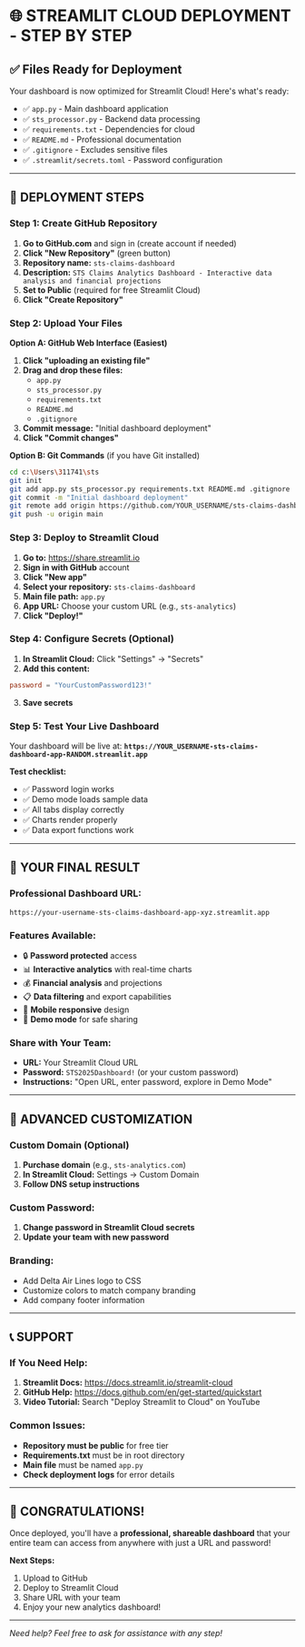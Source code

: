 # 🌐 STREAMLIT CLOUD DEPLOYMENT - STEP BY STEP

## ✅ Files Ready for Deployment

Your dashboard is now optimized for Streamlit Cloud! Here's what's ready:

- ✅ `app.py` - Main dashboard application
- ✅ `sts_processor.py` - Backend data processing  
- ✅ `requirements.txt` - Dependencies for cloud
- ✅ `README.md` - Professional documentation
- ✅ `.gitignore` - Excludes sensitive files
- ✅ `.streamlit/secrets.toml` - Password configuration

---

## 🚀 DEPLOYMENT STEPS

### **Step 1: Create GitHub Repository**

1. **Go to GitHub.com** and sign in (create account if needed)
2. **Click "New Repository"** (green button)
3. **Repository name:** `sts-claims-dashboard`
4. **Description:** `STS Claims Analytics Dashboard - Interactive data analysis and financial projections`
5. **Set to Public** (required for free Streamlit Cloud)
6. **Click "Create Repository"**

### **Step 2: Upload Your Files**

**Option A: GitHub Web Interface (Easiest)**
1. **Click "uploading an existing file"** 
2. **Drag and drop these files:**
   - `app.py`
   - `sts_processor.py` 
   - `requirements.txt`
   - `README.md`
   - `.gitignore`
3. **Commit message:** "Initial dashboard deployment"
4. **Click "Commit changes"**

**Option B: Git Commands** (if you have Git installed)
```bash
cd c:\Users\311741\sts
git init
git add app.py sts_processor.py requirements.txt README.md .gitignore
git commit -m "Initial dashboard deployment"
git remote add origin https://github.com/YOUR_USERNAME/sts-claims-dashboard.git
git push -u origin main
```

### **Step 3: Deploy to Streamlit Cloud**

1. **Go to:** https://share.streamlit.io
2. **Sign in with GitHub** account
3. **Click "New app"**
4. **Select your repository:** `sts-claims-dashboard`
5. **Main file path:** `app.py`
6. **App URL:** Choose your custom URL (e.g., `sts-analytics`)
7. **Click "Deploy!"**

### **Step 4: Configure Secrets (Optional)**

1. **In Streamlit Cloud:** Click "Settings" → "Secrets"
2. **Add this content:**
```toml
password = "YourCustomPassword123!"
```
3. **Save secrets**

### **Step 5: Test Your Live Dashboard**

Your dashboard will be live at:
**`https://YOUR_USERNAME-sts-claims-dashboard-app-RANDOM.streamlit.app`**

**Test checklist:**
- ✅ Password login works
- ✅ Demo mode loads sample data
- ✅ All tabs display correctly
- ✅ Charts render properly
- ✅ Data export functions work

---

## 🎯 YOUR FINAL RESULT

### **Professional Dashboard URL:**
`https://your-username-sts-claims-dashboard-app-xyz.streamlit.app`

### **Features Available:**
- 🔒 **Password protected** access
- 📊 **Interactive analytics** with real-time charts
- 💰 **Financial analysis** and projections
- 📋 **Data filtering** and export capabilities
- 📱 **Mobile responsive** design
- 🎯 **Demo mode** for safe sharing

### **Share with Your Team:**
- **URL:** Your Streamlit Cloud URL
- **Password:** `STS2025Dashboard!` (or your custom password)
- **Instructions:** "Open URL, enter password, explore in Demo Mode"

---

## 🔧 ADVANCED CUSTOMIZATION

### **Custom Domain (Optional)**
1. **Purchase domain** (e.g., `sts-analytics.com`)
2. **In Streamlit Cloud:** Settings → Custom Domain
3. **Follow DNS setup instructions**

### **Custom Password:**
1. **Change password in Streamlit Cloud secrets**
2. **Update your team with new password**

### **Branding:**
- Add Delta Air Lines logo to CSS
- Customize colors to match company branding
- Add company footer information

---

## 📞 SUPPORT

### **If You Need Help:**
1. **Streamlit Docs:** https://docs.streamlit.io/streamlit-cloud
2. **GitHub Help:** https://docs.github.com/en/get-started/quickstart
3. **Video Tutorial:** Search "Deploy Streamlit to Cloud" on YouTube

### **Common Issues:**
- **Repository must be public** for free tier
- **Requirements.txt** must be in root directory
- **Main file** must be named `app.py`
- **Check deployment logs** for error details

---

## 🎉 CONGRATULATIONS!

Once deployed, you'll have a **professional, shareable dashboard** that your entire team can access from anywhere with just a URL and password!

**Next Steps:**
1. Upload to GitHub
2. Deploy to Streamlit Cloud  
3. Share URL with your team
4. Enjoy your new analytics dashboard!

---

*Need help? Feel free to ask for assistance with any step!*
